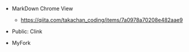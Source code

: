 - MarkDown Chrome View
    - https://qiita.com/takachan_coding/items/7a0978a70208e482aae9

- Public: Clink


- MyFork


    
